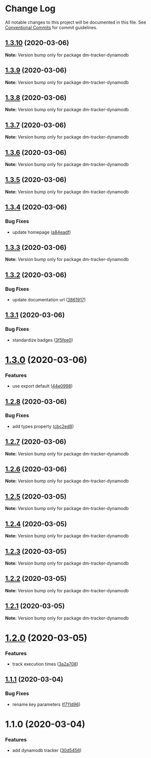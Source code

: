 # Change Log

All notable changes to this project will be documented in this file.
See [Conventional Commits](https://conventionalcommits.org) for commit guidelines.

## [1.3.10](https://github.com/theBenForce/data-migration/compare/dm-tracker-dynamodb@1.3.9...dm-tracker-dynamodb@1.3.10) (2020-03-06)

**Note:** Version bump only for package dm-tracker-dynamodb





## [1.3.9](https://github.com/theBenForce/data-migration/compare/dm-tracker-dynamodb@1.3.8...dm-tracker-dynamodb@1.3.9) (2020-03-06)

**Note:** Version bump only for package dm-tracker-dynamodb





## [1.3.8](https://github.com/theBenForce/data-migration/compare/dm-tracker-dynamodb@1.3.7...dm-tracker-dynamodb@1.3.8) (2020-03-06)

**Note:** Version bump only for package dm-tracker-dynamodb





## [1.3.7](https://github.com/theBenForce/data-migration/compare/dm-tracker-dynamodb@1.3.6...dm-tracker-dynamodb@1.3.7) (2020-03-06)

**Note:** Version bump only for package dm-tracker-dynamodb





## [1.3.6](https://github.com/theBenForce/data-migration/compare/dm-tracker-dynamodb@1.3.5...dm-tracker-dynamodb@1.3.6) (2020-03-06)

**Note:** Version bump only for package dm-tracker-dynamodb





## [1.3.5](https://github.com/theBenForce/data-migration/compare/dm-tracker-dynamodb@1.3.4...dm-tracker-dynamodb@1.3.5) (2020-03-06)

**Note:** Version bump only for package dm-tracker-dynamodb





## [1.3.4](https://github.com/theBenForce/data-migration/compare/dm-tracker-dynamodb@1.3.3...dm-tracker-dynamodb@1.3.4) (2020-03-06)


### Bug Fixes

* update homepage ([a84eadf](https://github.com/theBenForce/data-migration/commit/a84eadf4f6aedb777ca686a524b9ce1851bf4b15))





## [1.3.3](https://github.com/theBenForce/data-migration/compare/dm-tracker-dynamodb@1.3.2...dm-tracker-dynamodb@1.3.3) (2020-03-06)

**Note:** Version bump only for package dm-tracker-dynamodb





## [1.3.2](https://github.com/theBenForce/data-migration/compare/dm-tracker-dynamodb@1.3.1...dm-tracker-dynamodb@1.3.2) (2020-03-06)


### Bug Fixes

* update documentation url ([3861917](https://github.com/theBenForce/data-migration/commit/386191733fed17e28e12bc2efb1ce180b9a84fe4))





## [1.3.1](https://github.com/theBenForce/data-migration/compare/dm-tracker-dynamodb@1.3.0...dm-tracker-dynamodb@1.3.1) (2020-03-06)


### Bug Fixes

* standardize badges ([3f5fee0](https://github.com/theBenForce/data-migration/commit/3f5fee0c5228d38b3ab456a19b12dbb7fe7bcc34))





# [1.3.0](https://github.com/theBenForce/data-migration/compare/dm-tracker-dynamodb@1.2.8...dm-tracker-dynamodb@1.3.0) (2020-03-06)


### Features

* use export default ([44e0998](https://github.com/theBenForce/data-migration/commit/44e0998215dad652a980ab14e4e82dff69c41740))





## [1.2.8](https://github.com/theBenForce/data-migration/compare/dm-tracker-dynamodb@1.2.7...dm-tracker-dynamodb@1.2.8) (2020-03-06)


### Bug Fixes

* add types property ([cbc2ed8](https://github.com/theBenForce/data-migration/commit/cbc2ed817f48ff7b242ba0a7460ebebf43258c89))





## [1.2.7](https://github.com/theBenForce/data-migration/compare/dm-tracker-dynamodb@1.2.6...dm-tracker-dynamodb@1.2.7) (2020-03-06)

**Note:** Version bump only for package dm-tracker-dynamodb





## [1.2.6](https://github.com/theBenForce/data-migration/compare/dm-tracker-dynamodb@1.2.5...dm-tracker-dynamodb@1.2.6) (2020-03-06)

**Note:** Version bump only for package dm-tracker-dynamodb





## [1.2.5](https://github.com/theBenForce/data-migration/compare/dm-tracker-dynamodb@1.2.4...dm-tracker-dynamodb@1.2.5) (2020-03-05)

**Note:** Version bump only for package dm-tracker-dynamodb





## [1.2.4](https://github.com/theBenForce/data-migration/compare/dm-tracker-dynamodb@1.2.3...dm-tracker-dynamodb@1.2.4) (2020-03-05)

**Note:** Version bump only for package dm-tracker-dynamodb





## [1.2.3](https://github.com/theBenForce/data-migration/compare/dm-tracker-dynamodb@1.2.2...dm-tracker-dynamodb@1.2.3) (2020-03-05)

**Note:** Version bump only for package dm-tracker-dynamodb





## [1.2.2](https://github.com/theBenForce/data-migration/compare/dm-tracker-dynamodb@1.2.1...dm-tracker-dynamodb@1.2.2) (2020-03-05)

**Note:** Version bump only for package dm-tracker-dynamodb





## [1.2.1](https://github.com/theBenForce/data-migration/compare/dm-tracker-dynamodb@1.2.0...dm-tracker-dynamodb@1.2.1) (2020-03-05)

**Note:** Version bump only for package dm-tracker-dynamodb





# [1.2.0](https://github.com/theBenForce/data-migration/compare/dm-tracker-dynamodb@1.1.1...dm-tracker-dynamodb@1.2.0) (2020-03-05)


### Features

* track execution times ([3a2a708](https://github.com/theBenForce/data-migration/commit/3a2a70869b441c776f7835edfb101a0ac03def95))





## [1.1.1](https://github.com/theBenForce/data-migration/compare/dm-tracker-dynamodb@1.1.0...dm-tracker-dynamodb@1.1.1) (2020-03-04)


### Bug Fixes

* rename key parameters ([f711d96](https://github.com/theBenForce/data-migration/commit/f711d96cbc5319b7da5f1dc3ad55899ec0241682))





# 1.1.0 (2020-03-04)


### Features

* add dynamodb tracker ([30d5456](https://github.com/theBenForce/data-migration/commit/30d54564ff40bf3731c8ccaf5f53dcfb78bb7339))
